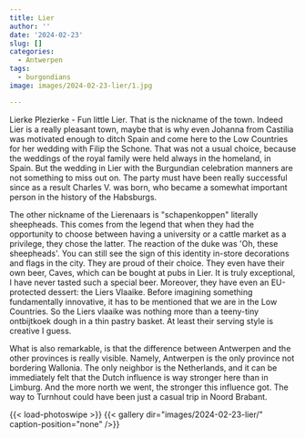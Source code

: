 ```yaml
---
title: Lier
author: ''
date: '2024-02-23'
slug: []
categories:
  - Antwerpen
tags:
  - burgondians
image: images/2024-02-23-lier/1.jpg

---
```


Lierke Plezierke - Fun little Lier. That is the nickname of the town. Indeed Lier is a really pleasant town, maybe that is why even Johanna from Castilia was motivated enough to ditch Spain and come here to the Low Countries for her wedding with Filip the Schone. That was not a usual choice, because the weddings of the royal family were held always in the homeland, in Spain. But the wedding in Lier with the Burgundian celebration manners are not something to miss out on. The party must have been really successful since as a result Charles V. was born, who became a somewhat important person in the history of the Habsburgs.

The other nickname of the Lierenaars is "schapenkoppen" literally sheepheads. This comes from the legend that when they had the opportunity to choose between having a university or a cattle market as a privilege, they chose the latter. The reaction of the duke was 'Oh, these sheepheads'. You can still see the sign of this identity in-store decorations and flags in the city. They are proud of their choice. They even have their own beer, Caves, which can be bought at pubs in Lier. It is truly exceptional, I have never tasted such a special beer. Moreover, they have even an EU-protected dessert: the Liers Vlaaike. Before imagining something fundamentally innovative, it has to be mentioned that we are in the Low Countries. So the Liers vlaaike was nothing more than a teeny-tiny ontbijtkoek dough in a thin pastry basket. At least their serving style is creative I guess.

What is also remarkable, is that the difference between Antwerpen and the other provinces is really visible. Namely, Antwerpen is the only province not bordering Wallonia. The only neighbor is the Netherlands, and it can be immediately felt that the Dutch influence is way stronger here than in Limburg. And the more north we went, the stronger this influence got. The way to Turnhout could have been just a casual trip in Noord Brabant.

{{< load-photoswipe >}}
{{< gallery dir="images/2024-02-23-lier/" caption-position="none" />}}


